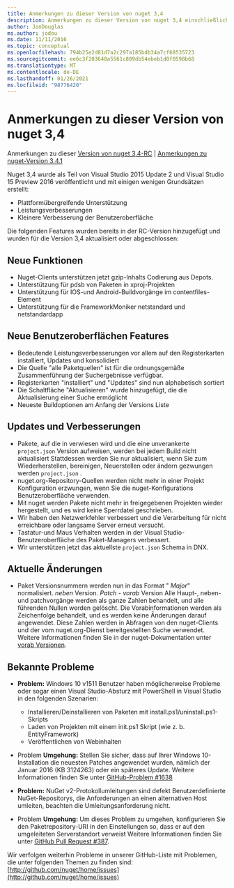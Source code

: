 ```yaml
---
title: Anmerkungen zu dieser Version von nuget 3,4
description: Anmerkungen zu dieser Version von nuget 3,4 einschließlich bekannter Probleme, Fehlerbehebungen, hinzugefügter Features und dcrs.
author: JonDouglas
ms.author: jodou
ms.date: 11/11/2016
ms.topic: conceptual
ms.openlocfilehash: 794b25e2d81d7a2c297a185bdb34a7cf68535723
ms.sourcegitcommit: ee6c3f203648a5561c809db54ebeb1d0f0598b68
ms.translationtype: MT
ms.contentlocale: de-DE
ms.lasthandoff: 01/26/2021
ms.locfileid: "98776420"
---
```

# <a name="nuget-34-release-notes"></a>Anmerkungen zu dieser Version von nuget 3,4

Anmerkungen zu dieser [Version von nuget 3,4-RC](../release-notes/nuget-3.4-RC.md)  |  [Anmerkungen zu nuget-Version 3.4.1](../release-notes/nuget-3.4.1.md)

Nuget 3,4 wurde als Teil von Visual Studio 2015 Update 2 und Visual Studio 15 Preview 2016 veröffentlicht und mit einigen wenigen Grundsätzen erstellt:

* Plattformübergreifende Unterstützung
* Leistungsverbesserungen
* Kleinere Verbesserung der Benutzeroberfläche

Die folgenden Features wurden bereits in der RC-Version hinzugefügt und wurden für die Version 3,4 aktualisiert oder abgeschlossen:

## <a name="new-features"></a>Neue Funktionen

* Nuget-Clients unterstützen jetzt gzip-Inhalts Codierung aus Depots.
* Unterstützung für pdsb von Paketen in xproj-Projekten
* Unterstützung für IOS-und Android-Buildvorgänge im contentfiles-Element
* Unterstützung für die FrameworkMoniker netstandard und netstandardapp

## <a name="new-user-interface-features"></a>Neue Benutzeroberflächen Features

* Bedeutende Leistungsverbesserungen vor allem auf den Registerkarten installiert, Updates und konsolidiert
* Die Quelle "alle Paketquellen" ist für die ordnungsgemäße Zusammenführung der Suchergebnisse verfügbar.
* Registerkarten "installiert" und "Updates" sind nun alphabetisch sortiert
* Die Schaltfläche "Aktualisieren" wurde hinzugefügt, die die Aktualisierung einer Suche ermöglicht
* Neueste Buildoptionen am Anfang der Versions Liste

## <a name="updates-and-improvements"></a>Updates und Verbesserungen

* Pakete, auf die in verwiesen wird und die eine unverankerte `project.json` Version aufweisen, werden bei jedem Build nicht aktualisiert Stattdessen werden Sie nur aktualisiert, wenn Sie zum Wiederherstellen, bereinigen, Neuerstellen oder ändern gezwungen werden `project.json` .
* nuget.org-Repository-Quellen werden nicht mehr in einer Projekt Konfiguration erzwungen, wenn Sie die nuget-Konfigurations Benutzeroberfläche verwenden.
* Mit nuget werden Pakete nicht mehr in freigegebenen Projekten wieder hergestellt, und es wird keine Sperrdatei geschrieben.
* Wir haben den Netzwerkfehler verbessert und die Verarbeitung für nicht erreichbare oder langsame Server erneut versucht.
* Tastatur-und Maus Verhalten werden in der Visual Studio-Benutzeroberfläche des Paket-Managers verbessert.
* Wir unterstützen jetzt das aktuellste `project.json` Schema in DNX.

## <a name="breaking-changes"></a>Aktuelle Änderungen

* Paket Versionsnummern werden nun in das Format " *Major*" normalisiert. *neben* Version. *Patch* - *vorab* Version   Alle Haupt-, neben-und patchvorgänge werden als ganze Zahlen behandelt, und alle führenden Nullen werden gelöscht.  Die Vorabinformationen werden als Zeichenfolge behandelt, und es werden keine Änderungen darauf angewendet. Diese Zahlen werden in Abfragen von den nuget-Clients und der vom nuget.org-Dienst bereitgestellten Suche verwendet.  Weitere Informationen finden Sie in der nuget-Dokumentation unter [vorab Versionen](../create-packages/prerelease-packages.md).

## <a name="known-issues"></a>Bekannte Probleme

* **Problem:** Windows 10 v1511 Benutzer haben möglicherweise Probleme oder sogar einen Visual Studio-Absturz mit PowerShell in Visual Studio in den folgenden Szenarien:
    * Installieren/Deinstallieren von Paketen mit install.ps1/uninstall.ps1-Skripts
    * Laden von Projekten mit einem init.ps1 Skript (wie z. b. EntityFramework)
    * Veröffentlichen von Webinhalten

* Problem **Umgehung:** Stellen Sie sicher, dass auf Ihrer Windows 10-Installation die neuesten Patches angewendet wurden, nämlich der Januar 2016 (KB 3124263) oder ein späteres Update.  Weitere Informationen finden Sie unter [GitHub-Problem #1638](http://github.com/nuget/home/issues/1638)

* **Problem:** NuGet v2-Protokollumleitungen sind defekt
Benutzerdefinierte NuGet-Repositorys, die Anforderungen an einen alternativen Host umleiten, beachten die Umleitungsanforderung nicht.
* Problem **Umgehung:**  Um dieses Problem zu umgehen, konfigurieren Sie den Paketrepository-URI in den Einstellungen so, dass er auf den umgeleiteten Serverstandort verweist
Weitere Informationen finden Sie unter [GitHub Pull Request #387](https://github.com/NuGet/NuGet.Client/pull/387).

Wir verfolgen weiterhin Probleme in unserer GitHub-Liste mit Problemen, die unter folgenden Themen zu finden sind: [http://github.com/nuget/home/issues](http://github.com/nuget/home/issues)